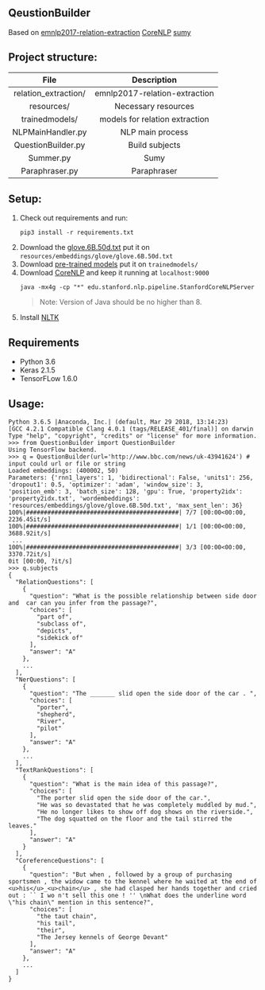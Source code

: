 ## QeustionBuilder

Based on [emnlp2017-relation-extraction](https://github.com/UKPLab/emnlp2017-relation-extraction) [CoreNLP](https://stanfordnlp.github.io/CoreNLP/) [sumy](https://pypi.org/project/sumy/) 

## Project structure:

|         File         |          Description           |
| :------------------: | :----------------------------: |
| relation_extraction/ | emnlp2017-relation-extraction  |
|      resources/      |      Necessary resources       |
|    trainedmodels/    | models for relation extraction |
|  NLPMainHandler.py   |        NLP main process        |
|  QuestionBuilder.py  |         Build subjects         |
|      Summer.py       |              Sumy              |
|    Paraphraser.py    |          Paraphraser           |

## Setup:

1. Check out requirements and run: </br>
    ```
    pip3 install -r requirements.txt
    ```
2. Download the [glove.6B.50d.txt](http://nlp.stanford.edu/data/glove.6B.zip) put it on `resources/embeddings/glove/glove.6B.50d.txt`
3. Download [pre-trained models](https://www.ukp.tu-darmstadt.de/fileadmin/user_upload/Group_UKP/data/wikipediaWikidata/EMNLP2017_DS_IG_relation_extraction_trained_models.zip) put it on `trainedmodels/`
4. Download [CoreNLP](https://stanfordnlp.github.io/CoreNLP/download.html) and keep it running at `localhost:9000` </br>
    ```
    java -mx4g -cp "*" edu.stanford.nlp.pipeline.StanfordCoreNLPServer
    ```
    > Note: Version of Java should be no higher than 8.
5. Install [NLTK](https://www.nltk.org/install.html)

## Requirements

- Python 3.6
- Keras 2.1.5
- TensorFLow 1.6.0

## Usage:

```
Python 3.6.5 |Anaconda, Inc.| (default, Mar 29 2018, 13:14:23)
[GCC 4.2.1 Compatible Clang 4.0.1 (tags/RELEASE_401/final)] on darwin
Type "help", "copyright", "credits" or "license" for more information.
>>> from QuestionBuilder import QuestionBuilder
Using TensorFlow backend.
>>> q = QuestionBuilder(url='http://www.bbc.com/news/uk-43941624') # input could url or file or string
Loaded embeddings: (400002, 50)
Parameters: {'rnn1_layers': 1, 'bidirectional': False, 'units1': 256, 'dropout1': 0.5, 'optimizer': 'adam', 'window_size': 3, 'position_emb': 3, 'batch_size': 128, 'gpu': True, 'property2idx': 'property2idx.txt', 'wordembeddings': 'resources/embeddings/glove/glove.6B.50d.txt', 'max_sent_len': 36}
100%|###########################################| 7/7 [00:00<00:00, 2236.45it/s]
100%|###########################################| 1/1 [00:00<00:00, 3688.92it/s]
 ...
100%|###########################################| 3/3 [00:00<00:00, 3370.72it/s]
0it [00:00, ?it/s]
>>> q.subjects
{
  "RelationQuestions": [
    {
      "question": "What is the possible relationship between side door  and  car can you infer from the passage?",
      "choices": [
        "part of",
        "subclass of",
        "depicts",
        "sidekick of"
      ],
      "answer": "A"
    },
    ...
  ],
  "NerQuestions": [
    {
      "question": "The _______ slid open the side door of the car . ",
      "choices": [
        "porter",
        "shepherd",
        "River",
        "pilot"
      ],
      "answer": "A"
    },
    ...
  ],
  "TextRankQuestions": [
    {
      "question": "What is the main idea of this passage?",
      "choices": [
        "The porter slid open the side door of the car.",
        "He was so devastated that he was completely muddled by mud.",
        "He no longer likes to show off dog shows on the riverside.",
        "The dog squatted on the floor and the tail stirred the leaves."
      ],
      "answer": "A"
    }
  ],
  "CoreferenceQuestions": [
    {
      "question": "But when , followed by a group of purchasing sportsmen , the widow came to the kennel where he waited at the end of <u>his</u>_<u>chain</u> , she had clasped her hands together and cried out : `` I wo n't sell this one ! '' \nWhat does the underline word \"his chain\" mention in this sentence?",
      "choices": [
        "the taut chain",
        "his tail",
        "their",
        "The Jersey kennels of George Devant"
      ],
      "answer": "A"
    },
    ...
  ]
}
```
